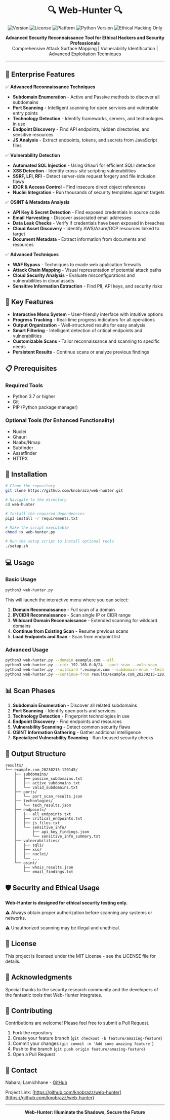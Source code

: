 
<h1 align="center">🔍 Web-Hunter 🔍</h1>

<p align="center">
  <img src="https://img.shields.io/badge/Version-2.0-blue?style=for-the-badge" alt="Version">
  <img src="https://img.shields.io/badge/License-MIT-green?style=for-the-badge" alt="License">
  <img src="https://img.shields.io/badge/Platform-Linux%20|%20MacOS%20|%20Windows%20(WSL)-orange?style=for-the-badge" alt="Platform">
  <img src="https://img.shields.io/badge/Python-3.7+-yellow?style=for-the-badge" alt="Python Version">
  <img src="https://img.shields.io/badge/Ethical%20Hacking-Only-red?style=for-the-badge" alt="Ethical Hacking Only">
</p>

<p align="center">
  <strong>Advanced Security Reconnaissance Tool for Ethical Hackers and Security Professionals</strong><br>
  Comprehensive Attack Surface Mapping | Vulnerability Identification | Advanced Exploitation Techniques
</p>

<hr>

## 💠 Enterprise Features

✅ **Advanced Reconnaissance Techniques**
- **Subdomain Enumeration** - Active and Passive methods to discover all subdomains
- **Port Scanning** - Intelligent scanning for open services and vulnerable entry points
- **Technology Detection** - Identify frameworks, servers, and technologies in use
- **Endpoint Discovery** - Find API endpoints, hidden directories, and sensitive resources
- **JS Analysis** - Extract endpoints, tokens, and secrets from JavaScript files

✅ **Vulnerability Detection**
- **Automated SQL Injection** - Using Ghauri for efficient SQLI detection
- **XSS Detection** - Identify cross-site scripting vulnerabilities
- **SSRF, LFI, RFI** - Detect server-side request forgery and file inclusion flaws
- **IDOR & Access Control** - Find insecure direct object references
- **Nuclei Integration** - Run thousands of security templates against targets

✅ **OSINT & Metadata Analysis**
- **API Key & Secret Detection** - Find exposed credentials in source code
- **Email Harvesting** - Discover associated email addresses
- **Data Leak Checks** - Verify if credentials have been exposed in breaches
- **Cloud Asset Discovery** - Identify AWS/Azure/GCP resources linked to target
- **Document Metadata** - Extract information from documents and resources

✅ **Advanced Techniques**
- **WAF Bypass** - Techniques to evade web application firewalls
- **Attack Chain Mapping** - Visual representation of potential attack paths
- **Cloud Security Analysis** - Evaluate misconfigurations and vulnerabilities in cloud assets
- **Sensitive Information Extraction** - Find PII, API keys, and security risks

## 🌟 Key Features

- **Interactive Menu System** - User-friendly interface with intuitive options
- **Progress Tracking** - Real-time progress indicators for all operations
- **Output Organization** - Well-structured results for easy analysis
- **Smart Filtering** - Intelligent detection of critical endpoints and vulnerabilities
- **Customizable Scans** - Tailor reconnaissance and scanning to specific needs
- **Persistent Results** - Continue scans or analyze previous findings

## 📋 Prerequisites

### Required Tools
- Python 3.7 or higher
- Git
- PIP (Python package manager)

### Optional Tools (for Enhanced Functionality)
- Nuclei
- Ghauri
- Naabu/Nmap
- Subfinder
- Assetfinder
- HTTPX

## 🚀 Installation

```bash
# Clone the repository
git clone https://github.com/knobrazz/web-hunter.git

# Navigate to the directory
cd web-hunter

# Install the required dependencies
pip3 install -r requirements.txt

# Make the script executable
chmod +x web-hunter.py

# Run the setup script to install optional tools
./setup.sh
```

## 💻 Usage

### Basic Usage
```bash
python3 web-hunter.py
```

This will launch the interactive menu where you can select:

1. **Domain Reconnaissance** - Full scan of a domain
2. **IP/CIDR Reconnaissance** - Scan single IP or CIDR range
3. **Wildcard Domain Reconnaissance** - Extended scanning for wildcard domains
4. **Continue from Existing Scan** - Resume previous scans
5. **Load Endpoints and Scan** - Scan from endpoint list

### Advanced Usage

```bash
python3 web-hunter.py --domain example.com --all
python3 web-hunter.py --cidr 192.168.0.0/24 --port-scan --vuln-scan
python3 web-hunter.py --wildcard *.example.com --subdomain-enum --tech-detect
python3 web-hunter.py --continue-from results/example.com_20230215-120145
```

## 📊 Scan Phases

1. **Subdomain Enumeration** - Discover all related subdomains
2. **Port Scanning** - Identify open ports and services
3. **Technology Detection** - Fingerprint technologies in use
4. **Endpoint Discovery** - Find endpoints and resources
5. **Vulnerability Scanning** - Detect common security flaws
6. **OSINT Information Gathering** - Gather additional intelligence
7. **Specialized Vulnerability Scanning** - Run focused security checks

## 📁 Output Structure

```
results/
└── example.com_20230215-120145/
    ├── subdomains/
    │   ├── passive_subdomains.txt
    │   ├── active_subdomains.txt
    │   └── valid_subdomains.txt
    ├── ports/
    │   └── port_scan_results.json
    ├── technologies/
    │   └── tech_results.json
    ├── endpoints/
    │   ├── all_endpoints.txt
    │   ├── critical_endpoints.txt
    │   ├── js_files.txt
    │   └── sensitive_info/
    │       ├── api_key_findings.json
    │       └── sensitive_info_summary.txt
    ├── vulnerabilities/
    │   ├── sqli/
    │   ├── xss/
    │   ├── nuclei/
    │   └── ...
    └── osint/
        ├── whois_results.json
        └── email_findings.txt
```

## 🛡️ Security and Ethical Usage

**Web-Hunter is designed for ethical security testing only.**

⚠️ Always obtain proper authorization before scanning any systems or networks.

⚠️ Unauthorized scanning may be illegal and unethical.

## 📝 License

This project is licensed under the MIT License - see the LICENSE file for details.

## 🙏 Acknowledgments

Special thanks to the security research community and the developers of the fantastic tools that Web-Hunter integrates.

## 🤝 Contributing

Contributions are welcome! Please feel free to submit a Pull Request.

1. Fork the repository
2. Create your feature branch (`git checkout -b feature/amazing-feature`)
3. Commit your changes (`git commit -m 'Add some amazing feature'`)
4. Push to the branch (`git push origin feature/amazing-feature`)
5. Open a Pull Request

## 📧 Contact

Nabaraj Lamichhane - [GitHub](https://github.com/knobrazz)

Project Link: [https://github.com/knobrazz/web-hunter](https://github.com/knobrazz/web-hunter)

---

<p align="center">
  <strong>Web-Hunter: Illuminate the Shadows, Secure the Future</strong>
</p>
